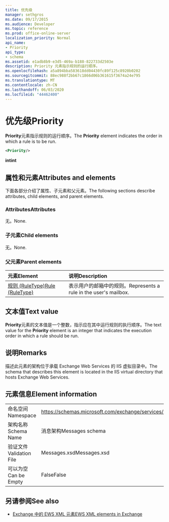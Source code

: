 ```yaml
---
title: 优先级
manager: sethgros
ms.date: 09/17/2015
ms.audience: Developer
ms.topic: reference
ms.prod: office-online-server
localization_priority: Normal
api_name:
- Priority
api_type:
- schema
ms.assetid: e1adb8b9-e3d5-469a-b188-822733d2503e
description: Priority 元素指示规则的运行顺序。
ms.openlocfilehash: a5a894bba583618dd04430fc89f125c8920b0202
ms.sourcegitcommit: 88ec988f2bb67c1866d06b361615f3674a24e795
ms.translationtype: MT
ms.contentlocale: zh-CN
ms.lasthandoff: 06/03/2020
ms.locfileid: "44462400"
---
```

# <a name="priority"></a><span data-ttu-id="497f8-103">优先级</span><span class="sxs-lookup"><span data-stu-id="497f8-103">Priority</span></span>

<span data-ttu-id="497f8-104">**Priority**元素指示规则的运行顺序。</span><span class="sxs-lookup"><span data-stu-id="497f8-104">The **Priority** element indicates the order in which a rule is to be run.</span></span> 
  
```XML
<Priority/>
```

 <span data-ttu-id="497f8-105">**int**</span><span class="sxs-lookup"><span data-stu-id="497f8-105">**int**</span></span>
## <a name="attributes-and-elements"></a><span data-ttu-id="497f8-106">属性和元素</span><span class="sxs-lookup"><span data-stu-id="497f8-106">Attributes and elements</span></span>

<span data-ttu-id="497f8-107">下面各部分介绍了属性、子元素和父元素。</span><span class="sxs-lookup"><span data-stu-id="497f8-107">The following sections describe attributes, child elements, and parent elements.</span></span>
  
### <a name="attributes"></a><span data-ttu-id="497f8-108">Attributes</span><span class="sxs-lookup"><span data-stu-id="497f8-108">Attributes</span></span>

<span data-ttu-id="497f8-109">无。</span><span class="sxs-lookup"><span data-stu-id="497f8-109">None.</span></span>
  
### <a name="child-elements"></a><span data-ttu-id="497f8-110">子元素</span><span class="sxs-lookup"><span data-stu-id="497f8-110">Child elements</span></span>

<span data-ttu-id="497f8-111">无。</span><span class="sxs-lookup"><span data-stu-id="497f8-111">None.</span></span>
  
### <a name="parent-elements"></a><span data-ttu-id="497f8-112">父元素</span><span class="sxs-lookup"><span data-stu-id="497f8-112">Parent elements</span></span>

|<span data-ttu-id="497f8-113">**元素**</span><span class="sxs-lookup"><span data-stu-id="497f8-113">**Element**</span></span>|<span data-ttu-id="497f8-114">**说明**</span><span class="sxs-lookup"><span data-stu-id="497f8-114">**Description**</span></span>|
|:-----|:-----|
|[<span data-ttu-id="497f8-115">规则 (RuleType)</span><span class="sxs-lookup"><span data-stu-id="497f8-115">Rule (RuleType)</span></span>](rule-ruletype.md) <br/> |<span data-ttu-id="497f8-116">表示用户的邮箱中的规则。</span><span class="sxs-lookup"><span data-stu-id="497f8-116">Represents a rule in the user's mailbox.</span></span>  <br/> |
   
## <a name="text-value"></a><span data-ttu-id="497f8-117">文本值</span><span class="sxs-lookup"><span data-stu-id="497f8-117">Text value</span></span>

<span data-ttu-id="497f8-118">**Priority**元素的文本值是一个整数，指示应在其中运行规则的执行顺序。</span><span class="sxs-lookup"><span data-stu-id="497f8-118">The text value for the **Priority** element is an integer that indicates the execution order in which a rule should be run.</span></span> 
  
## <a name="remarks"></a><span data-ttu-id="497f8-119">说明</span><span class="sxs-lookup"><span data-stu-id="497f8-119">Remarks</span></span>

<span data-ttu-id="497f8-120">描述此元素的架构位于承载 Exchange Web Services 的 IIS 虚拟目录中。</span><span class="sxs-lookup"><span data-stu-id="497f8-120">The schema that describes this element is located in the IIS virtual directory that hosts Exchange Web Services.</span></span>
  
## <a name="element-information"></a><span data-ttu-id="497f8-121">元素信息</span><span class="sxs-lookup"><span data-stu-id="497f8-121">Element information</span></span>

|||
|:-----|:-----|
|<span data-ttu-id="497f8-122">命名空间</span><span class="sxs-lookup"><span data-stu-id="497f8-122">Namespace</span></span>  <br/> |https://schemas.microsoft.com/exchange/services/2006/messages  <br/> |
|<span data-ttu-id="497f8-123">架构名称</span><span class="sxs-lookup"><span data-stu-id="497f8-123">Schema Name</span></span>  <br/> |<span data-ttu-id="497f8-124">消息架构</span><span class="sxs-lookup"><span data-stu-id="497f8-124">Messages schema</span></span>  <br/> |
|<span data-ttu-id="497f8-125">验证文件</span><span class="sxs-lookup"><span data-stu-id="497f8-125">Validation File</span></span>  <br/> |<span data-ttu-id="497f8-126">Messages.xsd</span><span class="sxs-lookup"><span data-stu-id="497f8-126">Messages.xsd</span></span>  <br/> |
|<span data-ttu-id="497f8-127">可以为空</span><span class="sxs-lookup"><span data-stu-id="497f8-127">Can be Empty</span></span>  <br/> |<span data-ttu-id="497f8-128">False</span><span class="sxs-lookup"><span data-stu-id="497f8-128">False</span></span>  <br/> |
   
## <a name="see-also"></a><span data-ttu-id="497f8-129">另请参阅</span><span class="sxs-lookup"><span data-stu-id="497f8-129">See also</span></span>



- [<span data-ttu-id="497f8-130">Exchange 中的 EWS XML 元素</span><span class="sxs-lookup"><span data-stu-id="497f8-130">EWS XML elements in Exchange</span></span>](ews-xml-elements-in-exchange.md)

